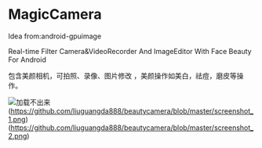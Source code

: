 # MagicCamera 

Idea from:android-gpuimage

Real-time Filter Camera&VideoRecorder And ImageEditor With Face Beauty For Android

包含美颜相机，可拍照、录像、图片修改 ，美颜操作如美白，祛痘，磨皮等操作。

![加载不出来](https://github.com/liuguangda888/beautycamera/blob/master/original.JPG)
(https://github.com/liuguangda888/beautycamera/blob/master/screenshot_1.png)
(https://github.com/liuguangda888/beautycamera/blob/master/screenshot_2.png)
